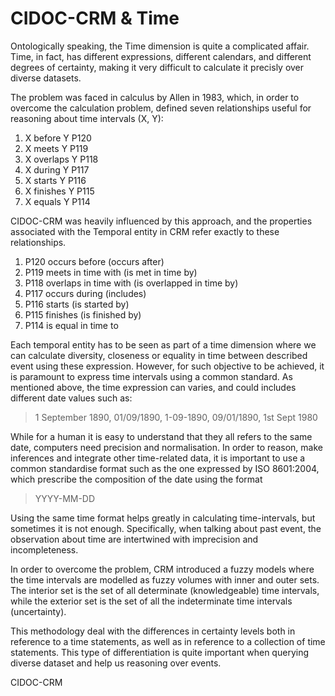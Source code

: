 # CIDOC-CRM & Time



Ontologically speaking, the Time dimension is quite a complicated affair. Time, in fact, has different expressions, different calendars, and different degrees of certainty, making it very difficult to calculate it precisly over diverse datasets. 

The problem was faced in calculus by Allen in 1983, which, in order to overcome the calculation problem, defined seven relationships useful for reasoning about time intervals (X, Y):

1. X before Y P120
2. X meets Y P119
3. X overlaps Y P118
4. X during Y P117
5. X starts Y P116
6. X finishes Y P115
7. X equals Y P114



CIDOC-CRM was heavily influenced by this approach, and the properties associated with the Temporal entity in CRM refer exactly to these relationships.

1. P120 occurs before (occurs after)
2. P119 meets in time with (is met in time by)
3. P118 overlaps in time with (is overlapped in time by)
4. P117 occurs during (includes)
5. P116 starts (is started by)
6. P115 finishes (is finished by)
7. P114 is equal in time to

Each temporal entity has to be seen as part of a time dimension where we can calculate diversity, closeness or equality in time between described event using these expression. However, for such objective to be achieved, it is paramount to express time intervals using a common standard. As mentioned above, the time expression can varies, and could includes different date values such as: 

> 1 September 1890, 01/09/1890, 1-09-1890, 09/01/1890, 1st Sept 1980

While for a human it is easy to understand that they all refers to the same date, computers need precision and normalisation. In order to reason, make inferences and integrate other time-related data, it is important to use a common standardise format such as the one expressed by ISO 8601:2004, which prescribe the composition of the date using the format 

> YYYY-MM-DD

Using the same time format helps greatly in calculating time-intervals, but sometimes it is not enough. Specifically, when talking about past event, the observation about time are intertwined with imprecision and incompleteness. 

In order to overcome the problem, CRM introduced a fuzzy models where the time intervals are modelled as fuzzy volumes with inner and outer sets. The interior set is the set of all determinate (knowledgeable) time intervals, while the exterior set is the set of all the indeterminate time intervals (uncertainty).







This methodology deal with the differences in certainty levels both in reference to a time statements, as well as in reference to a collection of time statements. This type of differentiation is quite important when querying diverse dataset and help us reasoning over events. 





CIDOC-CRM 



